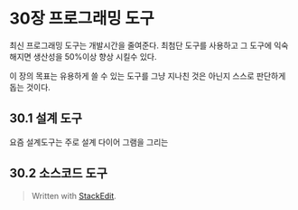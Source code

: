 # 30장 프로그래밍 도구

최신 프로그래밍 도구는 개발시간을 줄여준다. 최첨단 도구를 사용하고 그 도구에 익숙해지면 생산성을 50%이상 향상 시킬수 있다. 

이 장의 목표는 유용하게 쓸 수 있는 도구를 그냥 지나친 것은 아닌지 스스로 판단하게 돕는 것이다.

## 30.1 설계 도구

요즘 설계도구는 주로 설계 다이어 그램을 그리는 

## 30.2 소스코드 도구

> Written with [StackEdit](https://stackedit.io/).
<!--stackedit_data:
eyJoaXN0b3J5IjpbLTE4NzgwODAyOTksLTgzNDIzMTQ2NywtMT
I1NTA1ODU4Ml19
-->